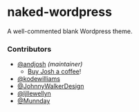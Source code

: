 naked-wordpress
===============

A well-commented blank Wordpress theme.

### Contributors
- [@andjosh][0] _(maintainer)_
  - [Buy Josh a coffee](https://www.buymeacoffee.com/andjosh)!
- [@kodewilliams][1]
- [@JohnnyWalkerDesign][2]
- [@ljllewellyn][3]
- [@Munnday][4]

[0]: https://github.com/andjosh
[1]: https://github.com/kodewilliams
[2]: https://github.com/JohnnyWalkerDesign
[3]: https://github.com/ljllewellyn
[4]: https://github.com/Munnday
